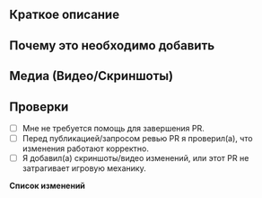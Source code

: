 <!-- ЭТО НЕ РЕПОЗИТОРИЙ WIZDENS. ЕСЛИ ВЫ ХОТИТЕ ДОБАВИТЬ СВОИ ИЗМЕНЕНИЯ НА ВСЕ СЕРВЕРА, СОЗДАЙТЕ PR В РЕПОЗИТОРИИ WIZDENS -->

## Краткое описание
<!-- Что вы предлагаете изменить в своём PR? -->

## Почему это необходимо добавить
<!-- Какая причина для внесения этих изменений? Пожалуйста, прикрепите ссылки на обсуждения и баг-репорты. Опишите, как это повлияет на игровой баланс. -->

## Медиа (Видео/Скриншоты)
<!--
Если ваш PR содержит изменения в игре, обязательно прикрепите скриншоты или видео с демонстрацией изменений.
-->

## Проверки
<!-- Чекбоксы для ускорения ревью вашего PR -->
- [ ] Мне не требуется помощь для завершения PR.
- [ ] Перед публикацией/запросом ревью PR я проверил(а), что изменения работают корректно.
- [ ] Я добавил(а) скриншоты/видео изменений, или этот PR не затрагивает игровую механику.

**Список изменений**
<!--
Если вы хотите, чтобы игроки узнали об изменениях из этого PR, укажите их по шаблону ниже. Кратко и информативно.
:cl: КОМАНДА OpenSpace
- add: Добавлен ФурСьют.
- remove: Удалено Space.
- tweak: Изменён SS14.
- fix: Исправлено MeowMafiaBro.
-->
